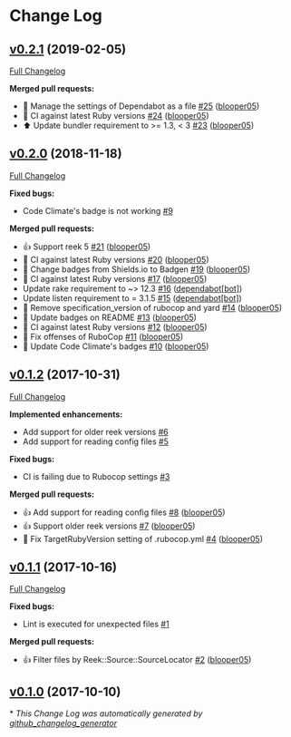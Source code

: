 # Change Log

## [v0.2.1](https://github.com/blooper05/danger-reek/tree/v0.2.1) (2019-02-05)
[Full Changelog](https://github.com/blooper05/danger-reek/compare/v0.2.0...v0.2.1)

**Merged pull requests:**

- 💚 Manage the settings of Dependabot as a file [\#25](https://github.com/blooper05/danger-reek/pull/25) ([blooper05](https://github.com/blooper05))
- 💚 CI against latest Ruby versions [\#24](https://github.com/blooper05/danger-reek/pull/24) ([blooper05](https://github.com/blooper05))
- ⬆️ Update bundler requirement to \>= 1.3, \< 3 [\#23](https://github.com/blooper05/danger-reek/pull/23) ([blooper05](https://github.com/blooper05))

## [v0.2.0](https://github.com/blooper05/danger-reek/tree/v0.2.0) (2018-11-18)
[Full Changelog](https://github.com/blooper05/danger-reek/compare/v0.1.2...v0.2.0)

**Fixed bugs:**

- Code Climate's badge is not working [\#9](https://github.com/blooper05/danger-reek/issues/9)

**Merged pull requests:**

- 👍 Support reek 5 [\#21](https://github.com/blooper05/danger-reek/pull/21) ([blooper05](https://github.com/blooper05))
- 💚 CI against latest Ruby versions [\#20](https://github.com/blooper05/danger-reek/pull/20) ([blooper05](https://github.com/blooper05))
- 📝 Change badges from Shields.io to Badgen [\#19](https://github.com/blooper05/danger-reek/pull/19) ([blooper05](https://github.com/blooper05))
- 💚 CI against latest Ruby versions [\#17](https://github.com/blooper05/danger-reek/pull/17) ([blooper05](https://github.com/blooper05))
- Update rake requirement to ~\> 12.3 [\#16](https://github.com/blooper05/danger-reek/pull/16) ([dependabot[bot]](https://github.com/apps/dependabot))
- Update listen requirement to = 3.1.5 [\#15](https://github.com/blooper05/danger-reek/pull/15) ([dependabot[bot]](https://github.com/apps/dependabot))
- 🚿 Remove specification\_version of rubocop and yard [\#14](https://github.com/blooper05/danger-reek/pull/14) ([blooper05](https://github.com/blooper05))
- 📝 Update badges on README [\#13](https://github.com/blooper05/danger-reek/pull/13) ([blooper05](https://github.com/blooper05))
- 💚 CI against latest Ruby versions [\#12](https://github.com/blooper05/danger-reek/pull/12) ([blooper05](https://github.com/blooper05))
- 👕 Fix offenses of RuboCop [\#11](https://github.com/blooper05/danger-reek/pull/11) ([blooper05](https://github.com/blooper05))
- 📝 Update Code Climate's badges [\#10](https://github.com/blooper05/danger-reek/pull/10) ([blooper05](https://github.com/blooper05))

## [v0.1.2](https://github.com/blooper05/danger-reek/tree/v0.1.2) (2017-10-31)
[Full Changelog](https://github.com/blooper05/danger-reek/compare/v0.1.1...v0.1.2)

**Implemented enhancements:**

- Add support for older reek versions [\#6](https://github.com/blooper05/danger-reek/issues/6)
- Add support for reading config files [\#5](https://github.com/blooper05/danger-reek/issues/5)

**Fixed bugs:**

- CI is failing due to Rubocop settings [\#3](https://github.com/blooper05/danger-reek/issues/3)

**Merged pull requests:**

- 👍 Add support for reading config files [\#8](https://github.com/blooper05/danger-reek/pull/8) ([blooper05](https://github.com/blooper05))
- 👍 Support older reek versions [\#7](https://github.com/blooper05/danger-reek/pull/7) ([blooper05](https://github.com/blooper05))
- 🐛 Fix TargetRubyVersion setting of .rubocop.yml [\#4](https://github.com/blooper05/danger-reek/pull/4) ([blooper05](https://github.com/blooper05))

## [v0.1.1](https://github.com/blooper05/danger-reek/tree/v0.1.1) (2017-10-16)
[Full Changelog](https://github.com/blooper05/danger-reek/compare/v0.1.0...v0.1.1)

**Fixed bugs:**

- Lint is executed for unexpected files [\#1](https://github.com/blooper05/danger-reek/issues/1)

**Merged pull requests:**

- 👍 Filter files by Reek::Source::SourceLocator [\#2](https://github.com/blooper05/danger-reek/pull/2) ([blooper05](https://github.com/blooper05))

## [v0.1.0](https://github.com/blooper05/danger-reek/tree/v0.1.0) (2017-10-10)


\* *This Change Log was automatically generated by [github_changelog_generator](https://github.com/skywinder/Github-Changelog-Generator)*